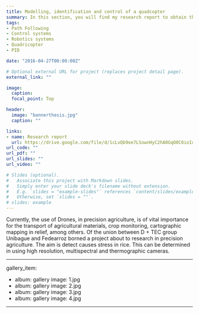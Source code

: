 ```yaml
---
title: Modelling, identification and control of a quadcopter 
summary: In this section, you will find my research report to obtain the title of electronic engineer.
tags: 
- Path Following
- Control systems
- Robotics systems
- Quadricopter
- PID

date: "2016-04-27T00:00:00Z"

# Optional external URL for project (replaces project detail page).
external_link: ""

image:
  caption: 
  focal_point: Top

header:
  image: "bannerthesis.jpg"
  caption: ""

links:
- name: Research report
  url: https://drive.google.com/file/d/1cLvQb9oe7LSownHyC2hA0GqO0C8ioIdD/view?usp=sharing
url_code: ""
url_pdf: ""
url_slides: ""
url_video: ""

# Slides (optional).
#   Associate this project with Markdown slides.
#   Simply enter your slide deck's filename without extension.
#   E.g. `slides = "example-slides"` references `content/slides/example-slides.md`.
#   Otherwise, set `slides = ""`.
# slides: example
---
```



Currently, the use of Drones, in precision agriculture, is of vital importance for the transport of agricultural materials, crop monitoring, cartographic mapping in relief, among others. Of the union between D + TEC group Unibague  and Fedearroz borned a project about to research in precision agriculture. The aim is detect causes stress in rice. This can be determined in using high resolution, multispectral and thermographic cameras.

---
gallery_item:
- album: gallery
  image: 1.jpg
- album: gallery
  image: 2.jpg
- album: gallery
  image: 3.jpg
- album: gallery
  image: 4.jpg
---
